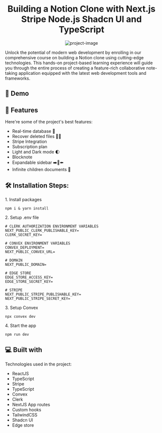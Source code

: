 <h1 align="center" id="title">Building a Notion Clone with Next.js Stripe Node.js Shadcn UI and TypeScript</h1>

<p align="center"><img src="https://media.graphassets.com/gVATMdzAQNiHOD9rolSO" alt="project-image"></p>

<p id="description">Unlock the potential of modern web development by enrolling in our comprehensive course on building a Notion clone using cutting-edge technologies. This hands-on project-based learning experience will guide you through the entire process of creating a feature-rich collaborative note-taking application equipped with the latest web development tools and frameworks.</p>

<h2>🚀 Demo</h2>



  
  
<h2>🧐 Features</h2>

Here're some of the project's best features:

*   Real-time database 🔗
*   Recover deleted files 🔄📄
*   Stripe Integration
*   Subscription plan
*   Light and Dark mode 🌓
*   Blocknote
*   Expandable sidebar ➡️🔀⬅️
*   Infinite children documents 🌲

<h2>🛠️ Installation Steps:</h2>

<p>1. Install packages</p>

```
npm i & yarn install
```

<p>2. Setup .env file</p>

```
# CLERK AUTHORIZATION ENVIRONMENT VARIABLES
NEXT_PUBLIC_CLERK_PUBLISHABLE_KEY=
CLERK_SECRET_KEY=

# CONVEX ENVIRONMENT VARIABLES
CONVEX_DEPLOYMENT=
NEXT_PUBLIC_CONVEX_URL=

# DOMAIN
NEXT_PUBLIC_DOMAIN=

# EDGE STORE
EDGE_STORE_ACCESS_KEY=
EDGE_STORE_SECRET_KEY=

# STRIPE 
NEXT_PUBLIC_STRIPE_PUBLISHABLE_KEY=
NEXT_PUBLIC_STRIPE_SECRET_KEY=
```

<p>3. Setup Convex</p>

```
npx convex dev
```

<p>4. Start the app</p>

```
npm run dev
```

  
  
<h2>💻 Built with</h2>

Technologies used in the project:

*   ReactJS
*   TypeScript
*   Stripe
*   TypeScript
*   Convex
*   Clerk
*   NextJS App routes
*   Custom hooks
*   TailwindCSS
*   Shadcn UI
*   Edge store
